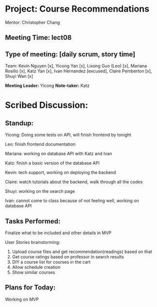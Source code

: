 # Project: Course Recommendations

Mentor: Christopher Chang

## Meeting Time: lect08

## Type of meeting: [daily scrum, story time]

Team: Kevin Nguyen [x], Yicong Yan [x], Lixong Guo (Leo) [x], Mariana Rosillo [x], Katz Yan [x], Ivan Hernandez [excused], Claire Pemberton [x], Shuyi Wan [x]

**Meeting Leader:** Yicong
**Note-taker:** Katz
# Scribed Discussion:

## Standup:

Yicong: Doing some tests on API, will finish frontend by tonight

Leo: finish frontend documentation

Mariana: working on database API with Katz and Ivan

Katz: finish a basic version of the database API

Kevin: tech support, working on deploying the backend

Claire: watch tutorials about the backend, walk through all the codes

Shuyi: working on the search page

Ivan: cannot come to class because of not feeling well, working on database API


## Tasks Performed:

Finalize what to be included and other details in MVP

User Stories brainstorming:
1. Upload course files and get recommendation(readings) based on that
2. Get course ratings based on professor in search results
3. DIY a course list for courses in the cart
4. Allow schedule creation
5. Show similar courses

## Plans for Today:

Working on MVP
